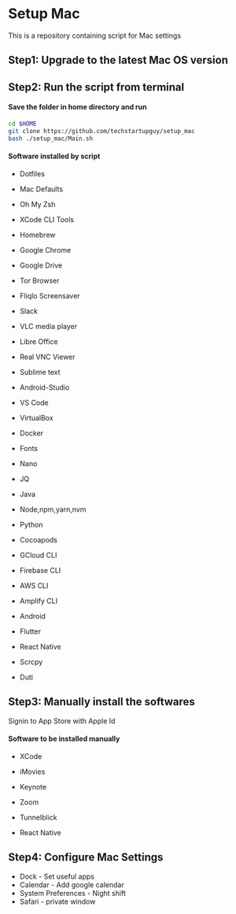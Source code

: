 # Setup Mac

This is a repository containing script for Mac settings


## Step1: Upgrade to the latest Mac OS version

## Step2: Run the script from terminal

#### Save the folder in home directory and run

```sh
cd $HOME
git clone https://github.com/techstartupguy/setup_mac
bash ./setup_mac/Main.sh
```

#### Software installed by script
* Dotfiles
* Mac Defaults
* Oh My Zsh
* XCode CLI Tools
* Homebrew
* Google Chrome
* Google Drive
* Tor Browser
* Fliqlo Screensaver
* Slack
* VLC media player
* Libre Office
* Real VNC Viewer
* Sublime text
* Android-Studio
* VS Code
* VirtualBox
* Docker

* Fonts
* Nano
* JQ
* Java
* Node,npm,yarn,nvm
* Python
* Cocoapods
* GCloud CLI
* Firebase CLI
* AWS CLI
* Amplify CLI
* Android
* Flutter
* React Native
* Scrcpy
* Duti


## Step3: Manually install the softwares

Signin to App Store with Apple Id

#### Software to be installed manually
* XCode
* iMovies
* Keynote

* Zoom
* Tunnelblick
* React Native


## Step4: Configure Mac Settings
* Dock - Set useful apps
* Calendar - Add google calendar
* System Preferences - Night shift
* Safari - private window
